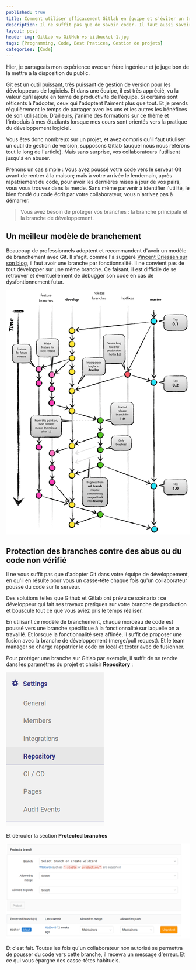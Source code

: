 ```yaml
---
published: true
title: Comment utiliser efficacement Gitlab en équipe et s'éviter un traumatisme
description: Il ne suffit pas que de savoir coder. Il faut aussi savoir gérer le code.
layout: post
header-img: GitLab-vs-GitHub-vs-bitbucket-1.jpg
tags: [Programming, Code, Best Pratices, Gestion de projets]
categories: [Code]
---
```

Hier, je partageais mon expérience avec un frère ingénieur et je juge bon de la mettre à la disposition du public.

Git est un outil puissant, très puissant de gestion de version pour les développeurs de logiciels. Et dans une équipe, il est très apprécié, vu la valeur qu'il ajoute en terme de productivité de l'équipe. Si certains sont réticents à l'adopter, ceux qui l'adoptent l'aiment plus que tout. Et je prends régulièrement le temps de partager avec les uns et les autres les bénéfices de son utilisation. D'ailleurs, j'anime des formations sur ce thème et l'introduis à mes étudiants lorsque mes cours sont orientés vers la pratique du développement logiciel. <!--more-->

Vous êtes donc nombreux sur un projet, et avez compris qu'il faut utiuliser un outil de gestion de version, supposons Gitlab (auquel nous nous référons tout le long de l'article). Mais sans surprise, vos collaborateurs l'utilisent jusqu'à en abuser.

Prenons un cas simple : Vous avez poussé votre code vers le serveur Git avant de rentrer à la maison; mais à votre arrivée le lendemain, après rapatriement du code, pour avoir les dernières mises à jour de vos pairs, vous vous trouvez dans la merde. Sans même parvenir à identifier l'utilité, le bien fondé du code écrit par votre collaborateur, vous n'arrivez pas à démarrer.


> Vous avez besoin de protéger vos branches : la branche principale et la branche de développement.


## Un meilleur modèle de branchement 

Beaucoup de professionnels adoptent et recommandent d'avoir un modèle de branchement avec Git. Il s'agit, comme l'a suggéré [Vincent Driessen sur son blog](https://nvie.com/posts/a-successful-git-branching-model/), il faut avoir une branche par fonctionnalité. Il ne convient pas de tout développer sur une même branche. Ce faisant, il est difficile de se retrouver et éventuellement de debugger son code en cas de dysfontionnement futur.

<img class="img-fluid" src="/img/git-model@2x.png" alt="Modèle de branchement de Git"/>

## Protection des branches contre des abus ou du code non vérifié

Il ne vous suffit pas que d'adopter Git dans votre équipe de développement, en qu'il en résulte pour vous un casse-tête chaque fois qu'un collaborateur pousse du code sur le serveur.

Des solutions telles que Github et Gitlab ont prévu ce scénario : ce développeur qui fait ses travaux pratiques sur votre branche de production et bouscule tout ce que vous aviez pris le temps réaliser.

En utilisant ce modèle de branchement, chaque morceau de code est poussé vers une branche spécifique à la fonctionnalité sur laquelle on a travaillé. Et lorsque la fonctionnalité sera affinée, il suffit de proposer une fusion avec la branche de développement (merge/pull request). Et le team manager se charge rappatrier le code en local et tester avec de fusionner.

Pour protéger une branche sur Gitlab par exemple, il suffit de se rendre dans les paramètres du projet et choisir **Repository** :

<img class="img-fluid" src="/img/settings-gitlab.png" alt="Paramètre du projet Gitlab"/>

Et dérouler la section **Protected branches**

<img class="img-fluid" src="/img/protect-branch.png" alt="Protection de branches dans un projet Gitlab"/>

Et c'est fait. Toutes les fois qu'un collaborateur non autorisé se permettra de pousser du code vers cette branche, il recevra un message d'erreur. Et ce qui vous épargne des casse-têtes habituels.